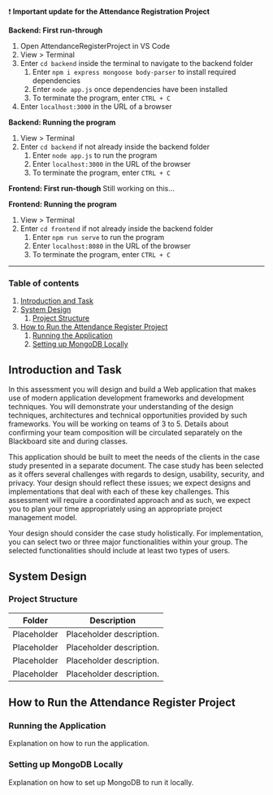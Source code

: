 :exclamation: **Important update for the Attendance Registration Project**

**Backend: First run-through**
1. Open AttendanceRegisterProject in VS Code
2. View > Terminal
3. Enter `cd backend` inside the terminal to navigate to the backend folder
    1. Enter `npm i express mongoose body-parser` to install required dependencies 
    2. Enter `node app.js` once dependencies have been installed 
    3. To terminate the program, enter `CTRL + C` 
4. Enter `localhost:3000` in the URL of a browser

**Backend: Running the program**
1. View > Terminal
2. Enter `cd backend` if not already inside the backend folder
    1. Enter `node app.js` to run the program
    2. Enter `localhost:3000` in the URL of the browser
    3. To terminate the program, enter `CTRL + C`

**Frontend: First run-though**
Still working on this...

**Frontend: Running the program**
1. View > Terminal
2. Enter `cd frontend` if not already inside the backend folder
    1. Enter `npm run serve` to run the program
    2. Enter `localhost:8080` in the URL of the browser
    3. To terminate the program, enter `CTRL + C`

---

### Table of contents
1. [Introduction and Task](#introduction-and-task)
2. [System Design](#system-design)
    1. [Project Structure](#project-structure)
3. [How to Run the Attendance Register Project](#how-to-run-the-attendance-register-project)
    1. [Running the Application](#running-the-application)
    2. [Setting up MongoDB Locally](#setting-up-mongodb-locally)

## Introduction and Task
In this assessment you will design and build a Web application that makes use of modern application development frameworks and development techniques. You will demonstrate your understanding of the design techniques, architectures and technical opportunities provided by such frameworks. 
You will be working on teams of 3 to 5. Details about confirming your team composition will be circulated separately on the Blackboard site and during classes.

This application should be built to meet the needs of the clients in the case study presented in a separate document. The case study has been selected as it offers several challenges with regards to design, usability, security, and privacy. Your design should reflect these issues; we expect designs and implementations that deal with each of these key challenges.  This assessment will require a coordinated approach and as such, we expect you to plan your time appropriately using an appropriate project management model. 

Your design should consider the case study holistically. For implementation, you can select two or three major functionalities within your group. The selected functionalities should include at least two types of users.

## System Design
### Project Structure

| Folder                | Description                                                                                   |
| -------------         | -------------                                                                                 |
| Placeholder           | Placeholder description.             |
| Placeholder           | Placeholder description.             |
| Placeholder           | Placeholder description.             |
| Placeholder           | Placeholder description.             |

## How to Run the Attendance Register Project
### Running the Application
Explanation on how to run the application.

### Setting up MongoDB Locally
Explanation on how to set up MongoDB to run it locally.
